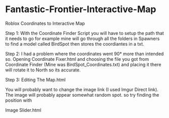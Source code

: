 # Fantastic-Frontier-Interactive-Map
Roblox Coordinates to Interactive Map

Step 1:
With the Coordinate Finder Script you will have to setup the path that it needs to go for example mine will go through all the folders in Spawners to find a model called BirdSpot then stores the coordiantes in a txt.

Step 2:
I had a problem where the coordinates went 90* more than intended so.
Opening Coordinate Fixer.html and choosing the file you got from Coordinate Finder (Mine was BirdSpot_Coordinates.txt) and placing it there will rotate it to North so its accurate.

Step 3:
Editing The Map.html

You will probably want to change the image link (I used Imgur Direct link). The image will probably appear somewhat random spot. so try finding the position with

Image Slider.html
